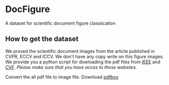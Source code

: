 # DocFigure

A dataset for scientific document figure classiication

## How to get the dataset

We proved the scientific document images from the article published in CVPR, ECCV and ICCV.
We don't have any copy write on this figure images.
We provide you a python script for dowloading the pdf files from [IEEE](https://ieeexplore.ieee.org/) and [CVF](http://openaccess.thecvf.com/menu.py).
_Please make sure that you have acces to these websites._

Convert the all pdf file to image file.
Download [pdfbox](http://mirrors.estointernet.in/apache/pdfbox/2.0.14/pdfbox-app-2.0.14.jar)

```javascript


```
